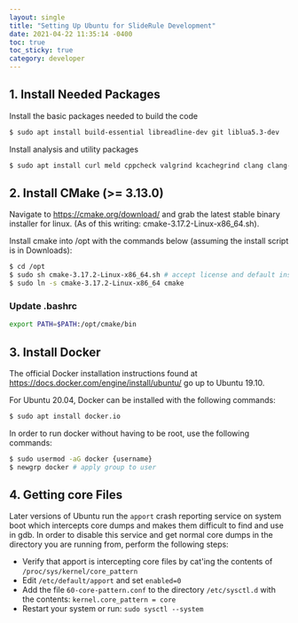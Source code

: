 ```yaml
---
layout: single
title: "Setting Up Ubuntu for SlideRule Development"
date: 2021-04-22 11:35:14 -0400
toc: true
toc_sticky: true
category: developer
---
```



## 1. Install Needed Packages

Install the basic packages needed to build the code
```bash
$ sudo apt install build-essential libreadline-dev git liblua5.3-dev
```

Install analysis and utility packages
```bash
$ sudo apt install curl meld cppcheck valgrind kcachegrind clang clang-tools lcov
```


## 2. Install CMake (>= 3.13.0)

Navigate to https://cmake.org/download/ and grab the latest stable binary installer for linux.  (As of this writing: cmake-3.17.2-Linux-x86_64.sh).

Install cmake into /opt with the commands below (assuming the install script is in Downloads):
```bash
$ cd /opt
$ sudo sh cmake-3.17.2-Linux-x86_64.sh # accept license and default install location
$ sudo ln -s cmake-3.17.2-Linux-x86_64 cmake
```
### Update .bashrc
```bash
export PATH=$PATH:/opt/cmake/bin
```


## 3. Install Docker

The official Docker installation instructions found at https://docs.docker.com/engine/install/ubuntu/ go up to Ubuntu 19.10.

For Ubuntu 20.04, Docker can be installed with the following commands:
```bash
$ sudo apt install docker.io
```

In order to run docker without having to be root, use the following commands:
```bash
$ sudo usermod -aG docker {username}
$ newgrp docker # apply group to user
```


## 4. Getting core Files

Later versions of Ubuntu run the `apport` crash reporting service on system boot which intercepts core dumps and makes them difficult to find and use in gdb.
In order to disable this service and get normal core dumps in the directory you are running from, perform the following steps:

* Verify that apport is intercepting core files by cat'ing the contents of `/proc/sys/kernel/core_pattern`
* Edit `/etc/default/apport` and set `enabled=0`
* Add the file `60-core-pattern.conf` to the directory `/etc/sysctl.d` with the contents: `kernel.core_pattern = core`
* Restart your system or run: `sudo sysctl --system`
